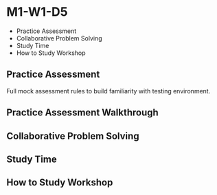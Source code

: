 # M1-W1-D5

- Practice Assessment
- Collaborative Problem Solving
- Study Time
- How to Study Workshop

## Practice Assessment

Full mock assessment rules to build familiarity with testing environment.

## Practice Assessment Walkthrough

## Collaborative Problem Solving

## Study Time

## How to Study Workshop
